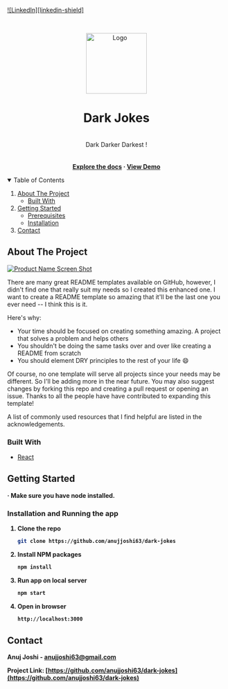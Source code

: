 [![LinkedIn][linkedin-shield]][linkedin-url]

<!-- PROJECT LOGO -->
<br />
<p align="center">
  <a href="https://github.com/anujjoshi63/dark-jokes">
    <img src="https://learning.techfryday.com/anuj/dark.png" alt="Logo" width="140" height="140">
  </a>

  <h1 align="center">Dark Jokes</h1>

  <p align="center">
  <br>
    Dark Darker Darkest !
    <br />
    <br><br>
    <strong>
    	<a href="https://github.com/anujjoshi63/dark-jokes">Explore the docs</a> ·
   		<a href="https://clone-252d1.firebaseapp.com/">View Demo</a>
    </strong>

  </p>
</p>



<!-- TABLE OF CONTENTS -->
<details open="open">
  <summary>Table of Contents</summary>
  <ol>
    <li>
      <a href="#about-the-project">About The Project</a>
      <ul>
        <li><a href="#built-with">Built With</a></li>
      </ul>
    </li>
    <li>
      <a href="#getting-started">Getting Started</a>
      <ul>
        <li><a href="#prerequisites">Prerequisites</a></li>
        <li><a href="#installation">Installation</a></li>
      </ul>
    </li>
    <li><a href="#contact">Contact</a></li>
  </ol>
</details>



<!-- ABOUT THE PROJECT -->
## About The Project

[![Product Name Screen Shot][product-screenshot]](https://example.com)

There are many great README templates available on GitHub, however, I didn't find one that really suit my needs so I created this enhanced one. I want to create a README template so amazing that it'll be the last one you ever need -- I think this is it.

Here's why:
* Your time should be focused on creating something amazing. A project that solves a problem and helps others
* You shouldn't be doing the same tasks over and over like creating a README from scratch
* You should element DRY principles to the rest of your life :smile:

Of course, no one template will serve all projects since your needs may be different. So I'll be adding more in the near future. You may also suggest changes by forking this repo and creating a pull request or opening an issue. Thanks to all the people have have contributed to expanding this template!

A list of commonly used resources that I find helpful are listed in the acknowledgements.

### Built With


* [React](https://reactjs.org)


<!-- GETTING STARTED -->
## Getting Started



<p><strong> · Make sure you have node installed.</p>

### Installation and Running the app

1. Clone the repo
   ```sh
   git clone https://github.com/anujjoshi63/dark-jokes
   ```
2. Install NPM packages
   ```sh
   npm install
   ```
3. Run app on local server
   ```sh
   npm start
   ```
4. Open in browser

   ```sh
   http://localhost:3000
	```


<!-- CONTACT -->


## Contact

Anuj Joshi - anujjoshi63@gmail.com

Project Link: [https://github.com/anujjoshi63/dark-jokes](https://github.com/anujjoshi63/dark-jokes)


[linkedin-url]: https://linkedin.com/in/thejoshi
[product-screenshot]: https://learning.techfryday.com/anuj/example.png
